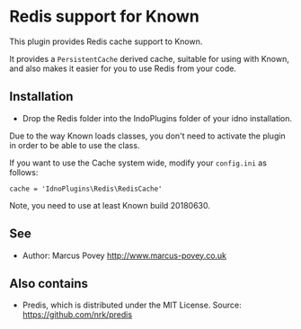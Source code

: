 Redis support for Known
=======================

This plugin provides Redis cache support to Known.

It provides a ```PersistentCache``` derived cache, suitable for using with Known, and also
makes it easier for you to use Redis from your code.

Installation
------------

* Drop the Redis folder into the IndoPlugins folder of your idno installation.

Due to the way Known loads classes, you don't need to activate the plugin in order to be able to use the class.

If you want to use the Cache system wide, modify your ```config.ini``` as follows:

```
cache = 'IdnoPlugins\Redis\RedisCache'
```

Note, you need to use at least Known build 20180630.

See
---
 * Author: Marcus Povey <http://www.marcus-povey.co.uk> 

Also contains
-------------

* Predis, which is distributed under the MIT License. Source: https://github.com/nrk/predis
